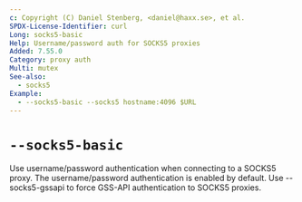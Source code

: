 ```yaml
---
c: Copyright (C) Daniel Stenberg, <daniel@haxx.se>, et al.
SPDX-License-Identifier: curl
Long: socks5-basic
Help: Username/password auth for SOCKS5 proxies
Added: 7.55.0
Category: proxy auth
Multi: mutex
See-also:
  - socks5
Example:
  - --socks5-basic --socks5 hostname:4096 $URL
---
```


# `--socks5-basic`

Use username/password authentication when connecting to a SOCKS5 proxy. The
username/password authentication is enabled by default. Use --socks5-gssapi to
force GSS-API authentication to SOCKS5 proxies.
